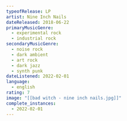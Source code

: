 ```yaml
---
typeofRelease: LP
artist: Nine Inch Nails
dateReleased: 2018-06-22
primaryMusicGenre:
  - experimental rock
  - industrial rock
secondaryMusicGenre:
  - noise rock
  - dark ambient
  - art rock
  - dark jazz
  - synth punk
dateListened: 2022-02-01
language:
  - english
rating: 7
image: "[[bad witch - nine inch nails.jpg]]"
complete_instances:
  - 2022-02-01
---
```

